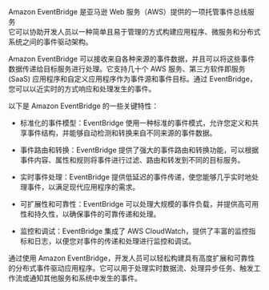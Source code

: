 Amazon EventBridge 是亚马逊 Web 服务（AWS）提供的一项托管事件总线服务\
它可以协助开发人员以一种简单且易于管理的方式构建应用程序、微服务和分布式系统之间的事件驱动架构。

Amazon EventBridge 可以接收来自各种来源的事件数据，并且可以将这些事件数据传递给目标服务进行处理。它支持几十个 AWS 服务、第三方软件即服务 (SaaS) 应用程序和自定义应用程序作为事件源和事件目标。通过 EventBridge，您可以以近实时的方式响应和处理发生的事件。

以下是 Amazon EventBridge 的一些关键特性：

- 标准化的事件模型：EventBridge 使用一种标准的事件模式，允许您定义和共享事件结构，并能够自动检测和转换来自不同来源的事件数据。

- 事件路由和转换：EventBridge 提供了强大的事件路由和转换功能，可以根据事件内容、属性和规则将事件进行过滤、路由和转发到不同的目标服务。

- 实时事件处理：EventBridge 提供低延迟的事件传递，使您能够几乎实时地处理事件，以满足现代应用程序的需求。

- 可扩展性和可靠性：EventBridge 可以处理大规模的事件负载，并提供高可用性和持久性，以确保事件的可靠传递和处理。

- 监控和调试：EventBridge 集成了 AWS CloudWatch，提供了丰富的监控指标和日志，以便您对事件的传递和处理进行监控和调试。

通过使用 Amazon EventBridge，开发人员可以轻松构建具有高度扩展和可靠性的分布式事件驱动应用程序。它可以用于处理实时数据流、处理异步任务、触发工作流或通知其他服务和系统中发生的事件。
